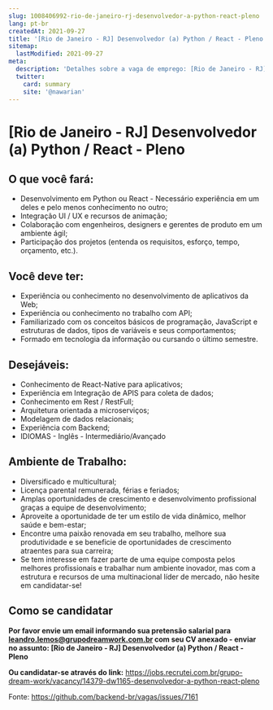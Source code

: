 ```yaml
---
slug: 1008406992-rio-de-janeiro-rj-desenvolvedor-a-python-react-pleno
lang: pt-br
createdAt: 2021-09-27
title: '[Rio de Janeiro - RJ] Desenvolvedor (a) Python / React - Pleno - Vaga de Emprego'
sitemap:
  lastModified: 2021-09-27
meta:
  description: 'Detalhes sobre a vaga de emprego: [Rio de Janeiro - RJ] Desenvolvedor (a) Python / React - Pleno'
  twitter:
    card: summary
    site: '@nawarian'
---
```


# [Rio de Janeiro - RJ] Desenvolvedor (a) Python / React - Pleno

## O que você fará:

- Desenvolvimento em Python ou React - Necessário experiência em um deles e pelo menos conhecimento no outro;
- Integração UI / UX e recursos de animação;
- Colaboração com engenheiros, designers e gerentes de produto em um ambiente ágil;
- Participação dos projetos (entenda os requisitos, esforço, tempo, orçamento, etc.).

## Você deve ter:

- Experiência ou conhecimento no desenvolvimento de aplicativos da Web;
- Experiência ou conhecimento no trabalho com API;
- Familiarizado com os conceitos básicos de programação, JavaScript e estruturas de dados, tipos de variáveis e seus comportamentos;
- Formado em tecnologia da informação ou cursando o último semestre.

## Desejáveis:

- Conhecimento de React-Native para aplicativos;
- Experiência em Integração de APIS para coleta de dados;
- Conhecimento em Rest / RestFull;
- Arquitetura orientada a microserviços;
- Modelagem de dados relacionais;
- Experiência com Backend;
- IDIOMAS - Inglês - Intermediário/Avançado

## Ambiente de Trabalho:

- Diversificado e multicultural;
- Licença parental remunerada, férias e feriados;
- Amplas oportunidades de crescimento e desenvolvimento profissional graças a equipe de desenvolvimento;
- Aproveite a oportunidade de ter um estilo de vida dinâmico, melhor saúde e bem-estar;
- Encontre uma paixão renovada em seu trabalho, melhore sua produtividade e se beneficie de oportunidades de crescimento atraentes para sua carreira;
- Se tem interesse em fazer parte de uma equipe composta pelos melhores profissionais e trabalhar num ambiente inovador, mas com a estrutura e recursos de uma multinacional líder de mercado, não hesite em candidatar-se!

## Como se candidatar

**Por favor envie um email informando sua pretensão salarial para leandro.lemos@grupodreamwork.com.br com seu CV anexado - enviar no assunto: [Rio de Janeiro - RJ] Desenvolvedor (a) Python / React - Pleno**

**Ou candidatar-se através do link:** https://jobs.recrutei.com.br/grupo-dream-work/vacancy/14379-dw1165-desenvolvedor-a-python-react-pleno

Fonte: https://github.com/backend-br/vagas/issues/7161